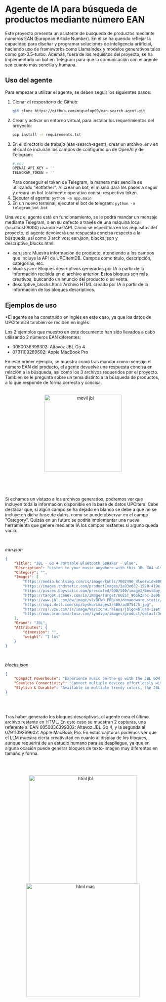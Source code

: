 # Agente de IA para búsqueda de productos mediante número EAN

Este proyecto presenta un asistente de búsqueda de productos mediante números EAN (European Article Number). En él se ha querido reflejar la capacidad para diseñar y programar soluciones de inteligencia artificial, haciendo uso de frameworks como LlamaIndex y modelos generativos tales como gpt-3.5-turbo. Además, fuera de los requisitos del proyecto, se ha implementado un bot en Telegram para que la comunicación con el agente sea cuanto más sencilla y humana.

## Uso del agente

Para empezar a utilizar el agente, se deben seguir los siguientes pasos:
1. Clonar el respositorio de Github:
   ```bash
   git clone https://github.com/miguelop00/ean-search-agent.git
   ```
2. Crear y activar un entorno virtual, para instalar los requerimientos del proyecto:
   ```bash
   pip install -r requirements.txt
   ```
3. En el directorio de trabajo (ean-search-agent), crear un archivo .env en el cual se incluirán los campos de configuración de OpenAI y de Telegram:
   ```python
   #.env
   OPENAI_API_KEY = ''
   TELEGRAM_TOKEN = ''
   ```
   Para conseguir el token de Telegram, la manera más sencilla es utilizando "Botfather". Al crear un bot, él mismo dará los pasos a seguir y creará un bot totalmente operativo con su respectivo token.
4. Ejecutar el agente: `python -m app.main`
5. En un nuevo terminal, ejecutar el bot de telegram: `python -m telegram_bot.bot`

Una vez el agente está en funcionamiento, se le podrá mandar un mensaje mediante Telegram, o en su defecto a través de una máquina local (localhost:8000) usando FastAPI. Como se especifica en los requisitos del proyecto, el agente devolverá una respuesta concisa respecto a la búsqueda, así como 3 archivos: ean.json, blocks.json y descriptive_blocks.html.

- ean.json: Muestra información de producto, atendiendo a los campos que incluye la API de UPCItemDB. Campos como título, descripción, categorías, etc.
- blocks.json: Bloques descriptivos generados por IA a partir de la información recibida en el archivo anterior. Estos bloques son más creativos, buscando un anuncio del producto o su venta.
- descriptive_blocks.html: Archivo HTML creado por IA a partir de la información de los bloques descriptivos.


## Ejemplos de uso
*El agente se ha construido en inglés en este caso, ya que los datos de UPCItemDB también se reciben en inglés

Los 2 ejemplos que muestro en este documento han sido llevados a cabo utilizando 2 números EAN diferentes:
- 0050036399302: Altavoz JBL Go 4
- 0791109269602: Apple MacBook Pro

En este primer ejemplo, se muestra como tras mandar como mensaje el numero EAN del producto, el agente devuelve una respuesta concisa en relación a la búsqueda, así como los 3 archivos requeridos por el proyecto. También se le pregunta sobre un tema distinto a la búsqueda de productos, a lo que responde de forma correcta y concisa.
<br><br>
<div align="center">
  <figure>
     <img src="https://github.com/user-attachments/assets/28c780d1-3f79-4a3c-aab9-26a0ee2765b5" alt="movil jbl" width="250"/>
  </figure>
</div>
<br><br><br>

Si echamos un vistazo a los archivos generados, podremos ver que incluyen toda la información disponible en la base de datos UPCItem. Cabe destacar que, si algún campo se ha dejado en blanco se debe a que no se incluye en dicha base de datos, como se puede observar en el campo "Category". Quizás en un futuro se podría implementar una nueva herramienta que genere mediante IA los campos restantes si alguno queda vacío.

<br>

*ean.json*

```json
{
    "Title": "JBL - Go 4 Portable Bluetooth Speaker - Blue",
    "Description": "Listen to your music anywhere with this JBL GO4 ultra-portable Bluetooth speaker.FEATURES Fits into the palm of your hand Waterproof and dustproof design Multi-speaker connection by Auracast JBL Portable APPWHAT'S INCLUDED JBL GO4, USB Type C Cable, quick start guide, warranty cardDETAILS 3\"H x 3.7\"W x 1.7\"D Weight: 0.42 lbs. Rechargeable lithium ion battery Battery life: up to 7 hours Battery charge time: 3 hours Wireless: Bluetooth 5.3 Wireless range: up to 800 ft. Speaker side: 1.75-in. Water resistant up to 1 meter Manufacturer's 1-year limited warranty: For warranty information please click here Model no. JBLGO4BLUAM, JBLGO4WHTAM, JBLGO4PURAM, JBLGO4BLKAM, JBLGO4SQUADAM, JBLGO4REDAM Imported WARNING: This product may contain a chemical known to the state of California to cause cancer, birth defects or other reproductive harm. For more information go to www.P65Warnings.ca.gov. Gift Givers: This item ships in its original packaging. If intended as a gift, the packaging may reveal the contents. Size: One S",
    "Category": "",
    "Images": [
        "https://media.kohlsimg.com/is/image/kohls/7002490_Blue?wid=800&hei=800&op_sharpen=1",
        "https://images.thdstatic.com/productImages/3a93e032-1520-419e-9198-1450294591ab/svn/blue-jbl-portable-audio-video-jblgo4bluam-64_1000.jpg",
        "https://pisces.bbystatic.com/prescaled/500/500/image2/BestBuy_US/images/products/6583/6583088_sd.jpg",
        "https://target.scene7.com/is/image/Target/GUEST_90bb2abc-2e9b-46af-9f9f-a945bc61e2d9?wid=1000&hei=1000",
        "https://www.jbl.com/dw/image/v2/BFND_PRD/on/demandware.static/-/Sites-masterCatalog_Harman/default/dw3839dbd9/JBL_GO_4_HERO_BLUE_48170_x6.png?sw=1600&sh=1600&sm=fit",
        "https://snpi.dell.com/snp/bysku/images2/400/ad075175.jpg",
        "https://ss7.vzw.com/is/image/VerizonWireless/jblgo4bluam-iset?wid=700&hei=700&fmt=webp",
        "https://www.brandsmartusa.com/syndigo/images/product/detail/3d7467de-74ad-471f-9942-b948c3f00791.webp"
    ],
    "Brand": "JBL",
    "Attributes": {
        "dimension": "",
        "weight": "1 lbs"
    }
}
```
<br>

*blocks.json*

```json
{
    "Compact Powerhouse": "Experience music on-the-go with the JBL GO4 portable Bluetooth speaker. Ultra-portable, waterproof, and dustproof design for outdoor adventures.Multi-speaker connection for an immersive sound experience. Rechargeable battery with up to 7 hours of playtime.",
    "Seamless Connectivity": "Connect multiple devices effortlessly with Auracast technology. Use the JBL Portable APP for customized settings. Bluetooth 5.3 for seamless wireless connectivity up to 800 ft. Enjoy crystal-clear sound quality in a compact size.",
    "Stylish & Durable": "Available in multiple trendy colors, the JBL GO4 is a stylish accessory for any occasion. Water-resistant and built to last, this speaker is perfect for both indoor and outdoor use. Compact yet powerful sound performance."
}
```

<br><br>

Tras haber generado los bloques descriptivos, el agente crea el último archivo restante en HTML. En este caso se muestran 2 capturas, una referente al EAN 0050036399302: Altavoz JBL Go 4, y la segunda al 0791109269602: Apple MacBook Pro. En estas capturas podemos ver que el LLM muestra cierta creatividad en cuanto al display de los bloques, aunque requerirá de un estudio humano para su despliegue, ya que en alguna ocasión puede generar bloques de texto-imagen muy diferentes en tamaño y forma.

<br><br>
<div align="center">
  <figure>
     <img src="https://github.com/user-attachments/assets/4782478a-60fb-4737-bfa4-7e86d99d7245" alt="html jbl" width="350"/>
     <img src="https://github.com/user-attachments/assets/af9772d7-6416-47f6-b4cc-582a63e071e5" alt="html mac" width="368"/>
  </figure>
</div>
<br><br><br>

